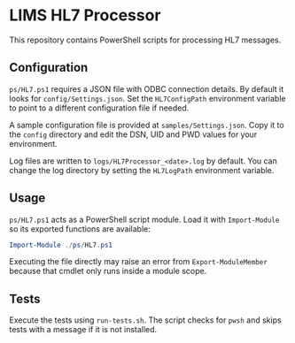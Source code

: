 # LIMS HL7 Processor

This repository contains PowerShell scripts for processing HL7 messages.

## Configuration

`ps/HL7.ps1` requires a JSON file with ODBC connection details. By default it
looks for `config/Settings.json`. Set the `HL7ConfigPath` environment variable
to point to a different configuration file if needed.

A sample configuration file is provided at `samples/Settings.json`. Copy it to
the `config` directory and edit the DSN, UID and PWD values for your
environment.

Log files are written to `logs/HL7Processor_<date>.log` by default. You can
change the log directory by setting the `HL7LogPath` environment variable.

## Usage

`ps/HL7.ps1` acts as a PowerShell script module. Load it with
`Import-Module` so its exported functions are available:

```powershell
Import-Module ./ps/HL7.ps1
```

Executing the file directly may raise an error from
`Export-ModuleMember` because that cmdlet only runs inside a module
scope.

## Tests

Execute the tests using `run-tests.sh`. The script checks for `pwsh` and skips
tests with a message if it is not installed.

